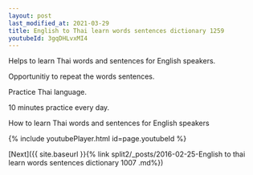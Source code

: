 ```yaml
---
layout: post
last_modified_at: 2021-03-29
title: English to Thai learn words sentences dictionary 1259 
youtubeId: 3gqDHLvxMI4
---
```

 
 
Helps to learn Thai words and sentences for English speakers.

Opportunitiy to repeat the words sentences. 

Practice Thai language. 
 
10 minutes practice every day. 
 
How to learn Thai words and sentences for English speakers 
 
{% include youtubePlayer.html id=page.youtubeId %}
 
 
[Next]({{ site.baseurl }}{% link  split2/_posts/2016-02-25-English to thai learn words sentences dictionary 1007 .md%})
 
